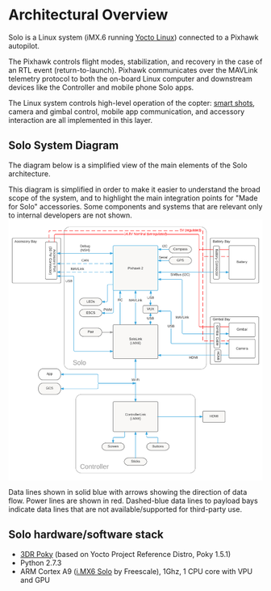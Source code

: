 # Architectural Overview

Solo is a Linux system (iMX.6 running [Yocto Linux](advanced-linux.html)) connected to a Pixhawk autopilot.

The Pixhawk controls flight modes, stabilization, and recovery in the case of an RTL event (return-to-launch). Pixhawk communicates over the MAVLink telemetry protocol to both the on-board Linux computer and downstream devices like the Controller and mobile phone Solo apps.

The Linux system controls high-level operation of the copter: [smart shots](concept-smartshot.html), camera and gimbal control, mobile app communication, and accessory interaction are all implemented in this layer.

## Solo System Diagram

The diagram below is a simplified view of the main elements of the Solo architecture.

<aside class="note">This diagram is simplified in order to make it easier to understand the broad scope of the system, and to highlight the main integration points for "Made for Solo" accessories. Some components and systems that are relevant only to internal developers are not shown.</aside>

<img src="images/system-diagram.png" alt="Solo System Diagram" width="750" style="margin: 0 auto; display: block">

Data lines shown in solid blue with arrows showing the direction of data flow. Power lines are shown in red. Dashed-blue data lines to payload bays indicate data lines that are not available/supported for third-party use.

<!-- Diagram source is on Lucid here: https://www.lucidchart.com/documents/edit/61d4dfb6-701a-45f1-9525-a75a0d9fc8d5# -->



## Solo hardware/software stack

* [3DR Poky](advanced-linux.html) (based on Yocto Project Reference Distro, Poky 1.5.1)
* Python 2.7.3
* ARM Cortex A9 ([i.MX6 Solo](http://www.freescale.com/products/arm-processors/i.mx-applications-processors-based-on-arm-cores/i.mx-6-processors/i.mx6qp/i.mx-6solo-processors-single-core-multimedia-3d-graphics-arm-cortex-a9-core:i.MX6S) by Freescale), 1Ghz, 1 CPU core with VPU and GPU
